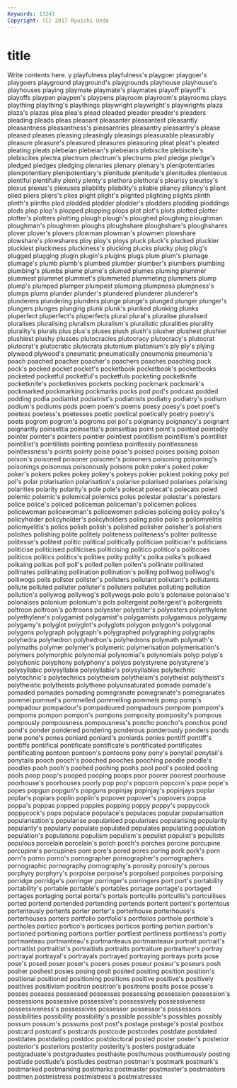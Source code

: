 ```yaml
---
Keywords: 13241 
Copyright: (C) 2017 Ryuichi Ueda
---
```


# title

Write contents here.
y playfulness playfulness's playgoer playgoer's playgoers playground playground's playgrounds
playhouse playhouse's playhouses playing playmate playmate's playmates playoff playoff's playoffs
playpen playpen's playpens playroom playroom's playrooms plays plaything plaything's playthings
playwright playwright's playwrights plaza plaza's plazas plea plea's plead pleaded
pleader pleader's pleaders pleading pleads pleas pleasant pleasanter pleasantest pleasantly
pleasantness pleasantness's pleasantries pleasantry pleasantry's please pleased pleases pleasing pleasingly
pleasings pleasurable pleasurably pleasure pleasure's pleasured pleasures pleasuring pleat pleat's
pleated pleating pleats plebeian plebeian's plebeians plebiscite plebiscite's plebiscites plectra
plectrum plectrum's plectrums pled pledge pledge's pledged pledges pledging plenaries
plenary plenary's plenipotentiaries plenipotentiary plenipotentiary's plenitude plenitude's plenitudes plenteous plentiful
plentifully plenty plenty's plethora plethora's pleurisy pleurisy's plexus plexus's plexuses
pliability pliability's pliable pliancy pliancy's pliant plied pliers pliers's plies
plight plight's plighted plighting plights plinth plinth's plinths plod plodded
plodder plodder's plodders plodding ploddings plods plop plop's plopped plopping
plops plot plot's plots plotted plotter plotter's plotters plotting plough
plough's ploughed ploughing ploughman ploughman's ploughmen ploughs ploughshare ploughshare's ploughshares
plover plover's plovers plowman plowman's plowmen plowshare plowshare's plowshares ploy
ploy's ploys pluck pluck's plucked pluckier pluckiest pluckiness pluckiness's plucking
plucks plucky plug plug's plugged plugging plugin plugin's plugins plugs
plum plum's plumage plumage's plumb plumb's plumbed plumber plumber's plumbers
plumbing plumbing's plumbs plume plume's plumed plumes pluming plummer plummest
plummet plummet's plummeted plummeting plummets plump plump's plumped plumper plumpest
plumping plumpness plumpness's plumps plums plunder plunder's plundered plunderer plunderer's
plunderers plundering plunders plunge plunge's plunged plunger plunger's plungers plunges
plunging plunk plunk's plunked plunking plunks pluperfect pluperfect's pluperfects plural
plural's pluralise pluralised pluralises pluralising pluralism pluralism's pluralistic pluralities plurality
plurality's plurals plus plus's pluses plush plush's plusher plushest plushier
plushiest plushy plusses plutocracies plutocracy plutocracy's plutocrat plutocrat's plutocratic plutocrats
plutonium plutonium's ply ply's plying plywood plywood's pneumatic pneumatically pneumonia
pneumonia's poach poached poacher poacher's poachers poaches poaching pock pock's
pocked pocket pocket's pocketbook pocketbook's pocketbooks pocketed pocketful pocketful's pocketfuls
pocketing pocketknife pocketknife's pocketknives pockets pocking pockmark pockmark's pockmarked pockmarking
pockmarks pocks pod pod's podcast podded podding podia podiatrist podiatrist's
podiatrists podiatry podiatry's podium podium's podiums pods poem poem's poems
poesy poesy's poet poet's poetess poetess's poetesses poetic poetical poetically
poetry poetry's poets pogrom pogrom's pogroms poi poi's poignancy poignancy's
poignant poignantly poinsettia poinsettia's poinsettias point point's pointed pointedly pointer
pointer's pointers pointier pointiest pointillism pointillism's pointillist pointillist's pointillists pointing
pointless pointlessly pointlessness pointlessness's points pointy poise poise's poised poises
poising poison poison's poisoned poisoner poisoner's poisoners poisoning poisoning's poisonings
poisonous poisonously poisons poke poke's poked poker poker's pokers pokes
pokey pokey's pokeys pokier pokiest poking poky pol pol's polar
polarisation polarisation's polarise polarised polarises polarising polarities polarity polarity's pole
pole's polecat polecat's polecats poled polemic polemic's polemical polemics poles
polestar polestar's polestars police police's policed policeman policeman's policemen polices
policewoman policewoman's policewomen policies policing policy policy's policyholder policyholder's policyholders
poling polio polio's poliomyelitis poliomyelitis's polios polish polish's polished polisher
polisher's polishers polishes polishing polite politely politeness politeness's politer politesse
politesse's politest politic political politically politician politician's politicians politicise politicised
politicises politicising politico politico's politicoes politicos politics politics's polities polity
polity's polka polka's polkaed polkaing polkas poll poll's polled pollen
pollen's pollinate pollinated pollinates pollinating pollination pollination's polling polliwog polliwog's
polliwogs polls pollster pollster's pollsters pollutant pollutant's pollutants pollute polluted
polluter polluter's polluters pollutes polluting pollution pollution's pollywog pollywog's pollywogs
polo polo's polonaise polonaise's polonaises polonium polonium's pols poltergeist poltergeist's
poltergeists poltroon poltroon's poltroons polyester polyester's polyesters polyethylene polyethylene's polygamist
polygamist's polygamists polygamous polygamy polygamy's polyglot polyglot's polyglots polygon polygon's
polygonal polygons polygraph polygraph's polygraphed polygraphing polygraphs polyhedra polyhedron polyhedron's
polyhedrons polymath polymath's polymaths polymer polymer's polymeric polymerisation polymerisation's polymers
polymorphic polynomial polynomial's polynomials polyp polyp's polyphonic polyphony polyphony's polyps
polystyrene polystyrene's polysyllabic polysyllable polysyllable's polysyllables polytechnic polytechnic's polytechnics polytheism
polytheism's polytheist polytheist's polytheistic polytheists polythene polyunsaturated pomade pomade's pomaded
pomades pomading pomegranate pomegranate's pomegranates pommel pommel's pommelled pommelling pommels
pomp pomp's pompadour pompadour's pompadoured pompadours pompom pompom's pompoms pompon
pompon's pompons pomposity pomposity's pompous pompously pompousness pompousness's poncho poncho's
ponchos pond pond's ponder pondered pondering ponderous ponderously ponders ponds
pone pone's pones poniard poniard's poniards ponies pontiff pontiff's pontiffs
pontifical pontificate pontificate's pontificated pontificates pontificating pontoon pontoon's pontoons pony
pony's ponytail ponytail's ponytails pooch pooch's pooched pooches pooching poodle
poodle's poodles pooh pooh's poohed poohing poohs pool pool's pooled
pooling pools poop poop's pooped pooping poops poor poorer poorest
poorhouse poorhouse's poorhouses poorly pop pop's popcorn popcorn's pope pope's
popes popgun popgun's popguns popinjay popinjay's popinjays poplar poplar's poplars
poplin poplin's popover popover's popovers poppa poppa's poppas popped poppies
popping poppy poppy's poppycock poppycock's pops populace populace's populaces popular
popularisation popularisation's popularise popularised popularises popularising popularity popularity's popularly populate
populated populates populating population population's populations populism populism's populist populist's
populists populous porcelain porcelain's porch porch's porches porcine porcupine porcupine's
porcupines pore pore's pored pores poring pork pork's porn porn's
porno porno's pornographer pornographer's pornographers pornographic pornography pornography's porosity porosity's
porous porphyry porphyry's porpoise porpoise's porpoised porpoises porpoising porridge porridge's
porringer porringer's porringers port port's portability portability's portable portable's portables
portage portage's portaged portages portaging portal portal's portals portcullis portcullis's
portcullises ported portend portended portending portends portent portent's portentous portentously
portents porter porter's porterhouse porterhouse's porterhouses porters portfolio portfolio's portfolios
porthole porthole's portholes portico portico's porticoes porticos porting portion portion's
portioned portioning portions portlier portliest portliness portliness's portly portmanteau portmanteau's
portmanteaus portmanteaux portrait portrait's portraitist portraitist's portraitists portraits portraiture portraiture's
portray portrayal portrayal's portrayals portrayed portraying portrays ports pose pose's
posed poser poser's posers poses poseur poseur's poseurs posh posher
poshest posies posing posit posited positing position position's positional positioned
positioning positions positive positive's positively positives positivism positron positron's positrons
posits posse posse's posses possess possessed possesses possessing possession possession's
possessions possessive possessive's possessively possessiveness possessiveness's possessives possessor possessor's possessors
possibilities possibility possibility's possible possible's possibles possibly possum possum's possums
post post's postage postage's postal postbox postcard postcard's postcards postcode
postcodes postdate postdated postdates postdating postdoc postdoctoral posted poster poster's
posterior posterior's posteriors posterity posterity's posters postgraduate postgraduate's postgraduates posthaste
posthumous posthumously posting postlude postlude's postludes postman postman's postmark postmark's
postmarked postmarking postmarks postmaster postmaster's postmasters postmen postmistress postmistress's postmistresses
